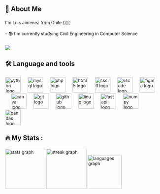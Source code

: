 <h2 align="left">📖  About Me</h2>

###

<p align="left">I'm Luis Jimenez from Chile 🇨🇱<br><br>- 📚 I'm currently studying Civil Engineering in Computer Science</p>

###

<div align="left">
  <img src="https://visitor-badge.laobi.icu/badge?page_id=Luis-Jimenez-Salgado.Luis-Jimenez-Salgado&left_color=darkgrey&right_color=dodgerblue"  />
</div>

###

<h2 align="left">🛠 Language and tools</h2>

###

<div align="left">
  <img src="https://cdn.jsdelivr.net/gh/devicons/devicon/icons/python/python-original-wordmark.svg" height="50" alt="python logo"  />
  <img width="15" />
  <img src="https://cdn.jsdelivr.net/gh/devicons/devicon/icons/mysql/mysql-original-wordmark.svg" height="50" alt="mysql logo"  />
  <img width="15" />
  <img src="https://cdn.jsdelivr.net/gh/devicons/devicon/icons/php/php-original.svg" height="50" alt="php logo"  />
  <img width="15" />
  <img src="https://cdn.jsdelivr.net/gh/devicons/devicon/icons/html5/html5-plain-wordmark.svg" height="50" alt="html5 logo"  />
  <img width="15" />
  <img src="https://cdn.jsdelivr.net/gh/devicons/devicon/icons/css3/css3-plain-wordmark.svg" height="50" alt="css3 logo"  />
  <img width="15" />
  <img src="https://cdn.jsdelivr.net/gh/devicons/devicon/icons/vscode/vscode-original.svg" height="50" alt="vscode logo"  />
  <img width="15" />
  <img src="https://cdn.jsdelivr.net/gh/devicons/devicon/icons/figma/figma-original.svg" height="50" alt="figma logo"  />
  <img width="15" />
  <img src="https://cdn.jsdelivr.net/gh/devicons/devicon/icons/canva/canva-original.svg" height="50" alt="canva logo"  />
  <img width="15" />
  <img src="https://cdn.jsdelivr.net/gh/devicons/devicon/icons/git/git-plain-wordmark.svg" height="50" alt="git logo"  />
  <img width="15" />
  <img src="https://cdn.jsdelivr.net/gh/devicons/devicon/icons/github/github-original.svg" height="50" alt="github logo"  />
  <img width="15" />
  <img src="https://cdn.jsdelivr.net/gh/devicons/devicon/icons/linux/linux-original.svg" height="50" alt="linux logo"  />
  <img width="15" />
  <img src="https://cdn.jsdelivr.net/gh/devicons/devicon/icons/fastapi/fastapi-plain-wordmark.svg" height="50" alt="fastapi logo"  />
  <img width="15" />
  <img src="https://cdn.jsdelivr.net/gh/devicons/devicon/icons/numpy/numpy-original-wordmark.svg" height="50" alt="numpy logo"  />
  <img width="15" />
  <img src="https://cdn.jsdelivr.net/gh/devicons/devicon/icons/pandas/pandas-original-wordmark.svg" height="50" alt="pandas logo"  />
</div>

###

<h2 align="left">🔥   My Stats :</h2>

###

<div align="left">
  <img src="https://github-readme-stats.vercel.app/api?username=Luis-Jimenez-Salgado&hide_title=false&hide_rank=false&show_icons=true&include_all_commits=true&count_private=true&disable_animations=false&theme=aura&locale=en&hide_border=true&order=1" height="130" alt="stats graph"  />
  <img src="https://streak-stats.demolab.com?user=Luis-Jimenez-Salgado&locale=en&mode=weekly&theme=aura&hide_border=true&border_radius=15&date_format=j%20M%5B%20Y%5D&order=3" height="130" alt="streak graph"  />
  <img src="https://github-readme-stats.vercel.app/api/top-langs?username=Luis-Jimenez-Salgado&locale=en&hide_title=false&layout=compact&card_width=320&langs_count=7&theme=aura&hide_border=true&order=2" height="110" alt="languages graph"  />
</div>

###

<h1 align="center"></h1>

###

